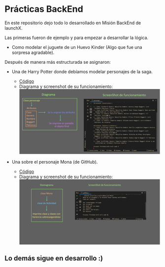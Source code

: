 # Prácticas BackEnd
En este repositorio dejo todo lo desarrollado en Misión BackEnd de launchX.

Las primeras fueron de ejemplo y para empezar a desarrollar la lógica.

- Como modelar el juguete de un Huevo Kinder (Algo que fue una sorpresa agradable).

Después de manera más estructurada se asignaron:

- Una de Harry Potter donde debíamos modelar personajes de la saga.
  - [Código](https://github.com/PedroIDiazM/BackEnd/blob/main/practicaHarry/personajes.java)
  - Diagrama y screenshot de su funcionamiento:
![Imágen](https://github.com/PedroIDiazM/BackEnd/blob/main/practicaHarry/harry.png)

- Una sobre el personaje Mona (de GitHub).
  - [Código](https://github.com/PedroIDiazM/BackEnd/blob/main/practicaMona/poliMona.java)
  - Diagrama y screenshot de su funcionamiento:
![Imágen](https://github.com/PedroIDiazM/BackEnd/blob/main/practicaMona/mona.png)

## Lo demás sigue en desarrollo :)
